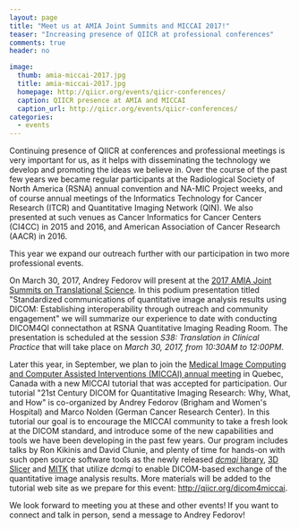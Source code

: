 ```yaml
---
layout: page
title: "Meet us at AMIA Joint Summits and MICCAI 2017!"
teaser: "Increasing presence of QIICR at professional conferences"
comments: true
header: no

image: 
  thumb: amia-miccai-2017.jpg
  title: amia-miccai-2017.jpg
  homepage: http://qiicr.org/events/qiicr-conferences/
  caption: QIICR presence at AMIA and MICCAI
  caption_url: http://qiicr.org/events/qiicr-conferences/
categories:
  - events
---
```


Continuing presence of QIICR at conferences and professional meetings is very important for us,
as it helps with disseminating the technology we develop and promoting the ideas we believe in.
Over the course of the past few years we became regular participants at the Radiological Society
of North America (RSNA) annual convention and NA-MIC Project weeks, and of course annual meetings
of the Informatics Technology for Cancer Research (ITCR) and Quantitative Imaging Network (QIN). 
We also presented at such venues as Cancer Informatics for Cancer Centers (CI4CC) in 2015 and 2016, 
and American Association of Cancer Research (AACR) in 2016.

This year we expand our outreach further with our participation in two more professional events.

On March 30, 2017, Andrey Fedorov will present at the [2017 AMIA Joint Summits on Translational Science][1].
In this podium presentation titled "Standardized communications of quantitative image analysis results 
using DICOM: Establishing interoperability through outreach and community engagement" we will summarize our
experience to date with conducting DICOM4QI connectathon at RSNA Quantitative Imaging Reading Room. The
presentation is scheduled at the session *S38: Translation in Clinical Practice* that will take place on
*March 30, 2017, from 10:30AM to 12:00PM*.

Later this year, in September, we plan to join the [Medical Image Computing and Computer Assisted Interventions
(MICCAI) annual meeting][2] in Quebec, Canada with a new MICCAI tutorial that was accepted for participation.
Our tutorial "21st Century DICOM for Quantitative Imaging Research: Why, What, and How" is co-organized by
Andrey Fedorov (Brigham and Women's Hospital) and Marco Nolden (German Cancer Research Center). In this tutorial
our goal is to encourage the MICCAI community to take a fresh look at the DICOM standard, and introduce some of the
new capabilities and tools we have been developing in the past few years. Our program includes talks by Ron Kikinis
and David Clunie, and plenty of time for hands-on with such open source software tools as the newly released [_dcmqi_ library][5],
[3D Slicer][3] and [MITK][4] that utilize _dcmqi_ to enable DICOM-based exchange of the quantitative image analysis results.
More materials will be added to the tutorial web site as we prepare for this event: http://qiicr.org/dicom4miccai.

We look forward to meeting you at these and other events! If you want to connect and talk in person, send a message 
to Andrey Fedorov!

[1]: https://www.amia.org/jointsummits2017
[2]: http://www.miccai2017.org/
[3]: http://slicer.org
[4]: http://mitk.org
[5]: http://github.com/qiicr/dcmqi
